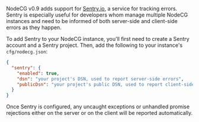 NodeCG v0.9 adds support for [Sentry.io](https://sentry.io/), a service for tracking errors.
Sentry is especially useful for developers whom manage multiple NodeCG instances and need to be informed
of both server-side and client-side errors as they happen.

To add Sentry to your NodeCG instance, you'll first need to create a Sentry account and a Sentry project.
Then, add the following to your instance's `cfg/nodecg.json`:
```json
{
  "sentry": {
    "enabled": true,
    "dsn": "your project's DSN, used to report server-side errors",
    "publicDsn": "your project's public DSN, used to report client-side errors"
  }
}
```

Once Sentry is configured, any uncaught exceptions or unhandled promise rejections either on the server or on the client will be reported automatically.
